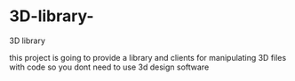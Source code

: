 # 3D-library-

3D library

this project is going to provide a library and clients for manipulating 3D files with code so you dont need to use 3d design software
